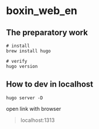 # boxin_web_en

## The preparatory work

```
# install
brew install hugo

# verify
hugo version
```

## How to dev in localhost

`hugo server -D`

open link with browser
>localhost:1313